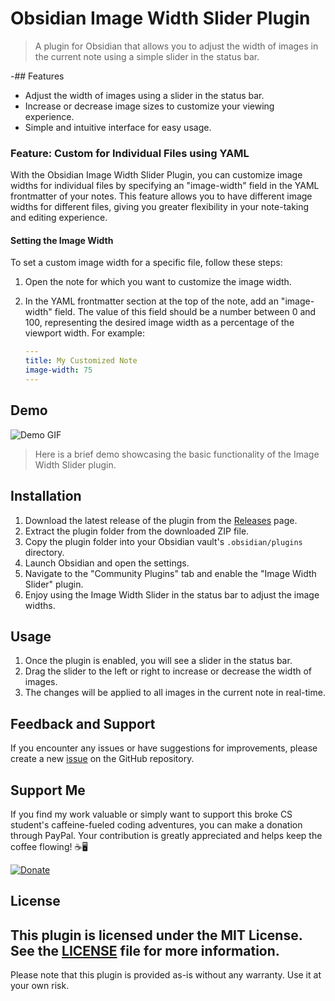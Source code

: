 # Obsidian Image Width Slider Plugin
> A plugin for Obsidian that allows you to adjust the width of images in the current note using a simple slider in the status bar.

-## Features

- Adjust the width of images using a slider in the status bar.
- Increase or decrease image sizes to customize your viewing experience.
- Simple and intuitive interface for easy usage.

### Feature: Custom for Individual Files using YAML

With the Obsidian Image Width Slider Plugin, you can customize image widths for individual files by specifying an "image-width" field in the YAML frontmatter of your notes. This feature allows you to have different image widths for different files, giving you greater flexibility in your note-taking and editing experience.

#### Setting the Image Width

To set a custom image width for a specific file, follow these steps:

1. Open the note for which you want to customize the image width.

2. In the YAML frontmatter section at the top of the note, add an "image-width" field. The value of this field should be a number between 0 and 100, representing the desired image width as a percentage of the viewport width. For example:

   ```yaml
   ---
   title: My Customized Note
   image-width: 75
   ---
   ```

## Demo

![Demo GIF](./images/demo-gif-full-size.gif) 

> Here is a brief demo showcasing the basic functionality of the Image Width Slider plugin.

## Installation

1. Download the latest release of the plugin from the [Releases](https://github.com/MugishoMp/obsidian-image-width-slider/releases) page.
2. Extract the plugin folder from the downloaded ZIP file.
3. Copy the plugin folder into your Obsidian vault's `.obsidian/plugins` directory.
4. Launch Obsidian and open the settings.
5. Navigate to the "Community Plugins" tab and enable the "Image Width Slider" plugin.
6. Enjoy using the Image Width Slider in the status bar to adjust the image widths.

## Usage

1. Once the plugin is enabled, you will see a slider in the status bar.
2. Drag the slider to the left or right to increase or decrease the width of images.
3. The changes will be applied to all images in the current note in real-time.

## Feedback and Support

If you encounter any issues or have suggestions for improvements, please create a new [issue](https://github.com/MugishoMp/obsidian-image-width-slider/issues) on the GitHub repository.

## Support Me

If you find my work valuable or simply want to support this broke CS student's caffeine-fueled coding adventures, you can make a donation through PayPal. Your contribution is greatly appreciated and helps keep the coffee flowing! ☕️🖥️

[![Donate](https://www.paypalobjects.com/en_US/i/btn/btn_donateCC_LG.gif)](https://www.paypal.com/donate/?hosted_button_id=E4APAMMHVJE4N)


## License

This plugin is licensed under the MIT License. See the [LICENSE](LICENSE) file for more information.
---

Please note that this plugin is provided as-is without any warranty. Use it at your own risk.

